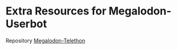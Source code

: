 # Extra Resources for Megalodon-Userbot
Repository [Megalodon-Telethon](https://github.com/iwansus/Megalodon-Telethon)
